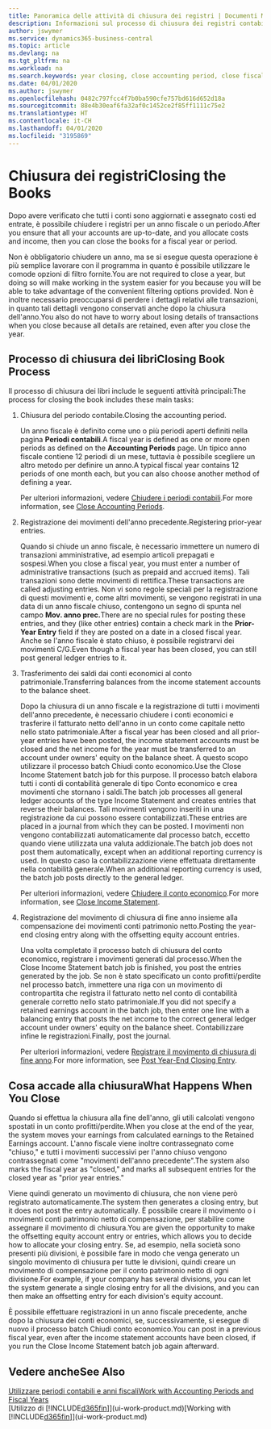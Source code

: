```yaml
---
title: Panoramica delle attività di chiusura dei registri | Documenti Microsoft
description: Informazioni sul processo di chiusura dei registri contabili per un anno fiscale o un periodo e su cosa accade dopo la chiusura di un anno.
author: jswymer
ms.service: dynamics365-business-central
ms.topic: article
ms.devlang: na
ms.tgt_pltfrm: na
ms.workload: na
ms.search.keywords: year closing, close accounting period, close fiscal year, bank account detailed trial balance
ms.date: 04/01/2020
ms.author: jswymer
ms.openlocfilehash: 0482c797fcc4f7b0ba590cfe757bd616d652d18a
ms.sourcegitcommit: 88e4b30eaf6fa32af0c1452ce2f85ff1111c75e2
ms.translationtype: HT
ms.contentlocale: it-CH
ms.lasthandoff: 04/01/2020
ms.locfileid: "3195869"
---
```

# <a name="closing-the-books"></a><span data-ttu-id="d57cb-103">Chiusura dei registri</span><span class="sxs-lookup"><span data-stu-id="d57cb-103">Closing the Books</span></span>
<span data-ttu-id="d57cb-104">Dopo avere verificato che tutti i conti sono aggiornati e assegnato costi ed entrate, è possibile chiudere i registri per un anno fiscale o un periodo.</span><span class="sxs-lookup"><span data-stu-id="d57cb-104">After you ensure that all your accounts are up-to-date, and you allocate costs and income, then you can close the books for a fiscal year or period.</span></span>

<span data-ttu-id="d57cb-105">Non è obbligatorio chiudere un anno, ma se si esegue questa operazione è più semplice lavorare con il programma in quanto è possibile utilizzare le comode opzioni di filtro fornite.</span><span class="sxs-lookup"><span data-stu-id="d57cb-105">You are not required to close a year, but doing so will make working in the system easier for you because you will be able to take advantage of the convenient filtering options provided.</span></span> <span data-ttu-id="d57cb-106">Non è inoltre necessario preoccuparsi di perdere i dettagli relativi alle transazioni, in quanto tali dettagli vengono conservati anche dopo la chiusura dell'anno.</span><span class="sxs-lookup"><span data-stu-id="d57cb-106">You also do not have to worry about losing details of transactions when you close because all details are retained, even after you close the year.</span></span>

## <a name="closing-book-process"></a><span data-ttu-id="d57cb-107">Processo di chiusura dei libri</span><span class="sxs-lookup"><span data-stu-id="d57cb-107">Closing Book Process</span></span>
<span data-ttu-id="d57cb-108">Il processo di chiusura dei libri include le seguenti attività principali:</span><span class="sxs-lookup"><span data-stu-id="d57cb-108">The process for closing the book includes these main tasks:</span></span>

1. <span data-ttu-id="d57cb-109">Chiusura del periodo contabile.</span><span class="sxs-lookup"><span data-stu-id="d57cb-109">Closing the accounting period.</span></span>

    <span data-ttu-id="d57cb-110">Un anno fiscale è definito come uno o più periodi aperti definiti nella pagina **Periodi contabili**.</span><span class="sxs-lookup"><span data-stu-id="d57cb-110">A fiscal year is defined as one or more open periods as defined on the **Accounting Periods** page.</span></span> <span data-ttu-id="d57cb-111">Un tipico anno fiscale contiene 12 periodi di un mese, tuttavia è possibile scegliere un altro metodo per definire un anno.</span><span class="sxs-lookup"><span data-stu-id="d57cb-111">A typical fiscal year contains 12 periods of one month each, but you can also choose another method of defining a year.</span></span>

    <span data-ttu-id="d57cb-112">Per ulteriori informazioni, vedere [Chiudere i periodi contabili](year-close-account-periods.md).</span><span class="sxs-lookup"><span data-stu-id="d57cb-112">For more information, see [Close Accounting Periods](year-close-account-periods.md).</span></span>
2. <span data-ttu-id="d57cb-113">Registrazione dei movimenti dell'anno precedente.</span><span class="sxs-lookup"><span data-stu-id="d57cb-113">Registering prior-year entries.</span></span>

    <span data-ttu-id="d57cb-114">Quando si chiude un anno fiscale, è necessario immettere un numero di transazioni amministrative, ad esempio articoli prepagati e sospesi.</span><span class="sxs-lookup"><span data-stu-id="d57cb-114">When you close a fiscal year, you must enter a number of administrative transactions (such as prepaid and accrued items).</span></span> <span data-ttu-id="d57cb-115">Tali transazioni sono dette movimenti di rettifica.</span><span class="sxs-lookup"><span data-stu-id="d57cb-115">These transactions are called adjusting entries.</span></span> <span data-ttu-id="d57cb-116">Non vi sono regole speciali per la registrazione di questi movimenti e, come altri movimenti, se vengono registrati in una data di un anno fiscale chiuso, contengono un segno di spunta nel campo **Mov. anno prec.**</span><span class="sxs-lookup"><span data-stu-id="d57cb-116">There are no special rules for posting these entries, and they (like other entries) contain a check mark in the **Prior-Year Entry** field if they are posted on a date in a closed fiscal year.</span></span> <span data-ttu-id="d57cb-117">Anche se l'anno fiscale è stato chiuso, è possibile registrarvi dei movimenti C/G.</span><span class="sxs-lookup"><span data-stu-id="d57cb-117">Even though a fiscal year has been closed, you can still post general ledger entries to it.</span></span>
3. <span data-ttu-id="d57cb-118">Trasferimento dei saldi dai conti economici al conto patrimoniale.</span><span class="sxs-lookup"><span data-stu-id="d57cb-118">Transferring balances from the income statement accounts to the balance sheet.</span></span>

    <span data-ttu-id="d57cb-119">Dopo la chiusura di un anno fiscale e la registrazione di tutti i movimenti dell'anno precedente, è necessario chiudere i conti economici e trasferire il fatturato netto dell'anno in un conto come capitale netto nello stato patrimoniale.</span><span class="sxs-lookup"><span data-stu-id="d57cb-119">After a fiscal year has been closed and all prior-year entries have been posted, the income statement accounts must be closed and the net income for the year must be transferred to an account under owners' equity on the balance sheet.</span></span> <span data-ttu-id="d57cb-120">A questo scopo utilizzare il processo batch Chiudi conto economico.</span><span class="sxs-lookup"><span data-stu-id="d57cb-120">Use the Close Income Statement batch job for this purpose.</span></span> <span data-ttu-id="d57cb-121">Il processo batch elabora tutti i conti di contabilità generale di tipo Conto economico e crea movimenti che stornano i saldi.</span><span class="sxs-lookup"><span data-stu-id="d57cb-121">The batch job processes all general ledger accounts of the type Income Statement and creates entries that reverse their balances.</span></span> <span data-ttu-id="d57cb-122">Tali movimenti vengono inseriti in una registrazione da cui possono essere contabilizzati.</span><span class="sxs-lookup"><span data-stu-id="d57cb-122">These entries are placed in a journal from which they can be posted.</span></span> <span data-ttu-id="d57cb-123">I movimenti non vengono contabilizzati automaticamente dal processo batch, eccetto quando viene utilizzata una valuta addizionale.</span><span class="sxs-lookup"><span data-stu-id="d57cb-123">The batch job does not post them automatically, except when an additional reporting currency is used.</span></span> <span data-ttu-id="d57cb-124">In questo caso la contabilizzazione viene effettuata direttamente nella contabilità generale.</span><span class="sxs-lookup"><span data-stu-id="d57cb-124">When an additional reporting currency is used, the batch job posts directly to the general ledger.</span></span>

    <span data-ttu-id="d57cb-125">Per ulteriori informazioni, vedere [Chiudere il conto economico](year-close-income-statement.md).</span><span class="sxs-lookup"><span data-stu-id="d57cb-125">For more information, see [Close Income Statement](year-close-income-statement.md).</span></span>
4. <span data-ttu-id="d57cb-126">Registrazione del movimento di chiusura di fine anno insieme alla compensazione dei movimenti conti patrimonio netto.</span><span class="sxs-lookup"><span data-stu-id="d57cb-126">Posting the year-end closing entry along with the offsetting equity account entries.</span></span>

    <span data-ttu-id="d57cb-127">Una volta completato il processo batch di chiusura del conto economico, registrare i movimenti generati dal processo.</span><span class="sxs-lookup"><span data-stu-id="d57cb-127">When the Close Income Statement batch job is finished, you post the entries generated by the job.</span></span> <span data-ttu-id="d57cb-128">Se non è stato specificato un conto profitti/perdite nel processo batch, immettere una riga con un movimento di contropartita che registra il fatturato netto nel conto di contabilità generale corretto nello stato patrimoniale.</span><span class="sxs-lookup"><span data-stu-id="d57cb-128">If you did not specify a retained earnings account in the batch job, then enter one line with a balancing entry that posts the net income to the correct general ledger account under owners' equity on the balance sheet.</span></span> <span data-ttu-id="d57cb-129">Contabilizzare infine le registrazioni.</span><span class="sxs-lookup"><span data-stu-id="d57cb-129">Finally, post the journal.</span></span>

    <span data-ttu-id="d57cb-130">Per ulteriori informazioni, vedere [Registrare il movimento di chiusura di fine anno](year-how-post-year-end-close-entry.md).</span><span class="sxs-lookup"><span data-stu-id="d57cb-130">For more information, see [Post Year-End Closing Entry](year-how-post-year-end-close-entry.md).</span></span>

## <a name="what-happens-when-you-close"></a><span data-ttu-id="d57cb-131">Cosa accade alla chiusura</span><span class="sxs-lookup"><span data-stu-id="d57cb-131">What Happens When You Close</span></span>
<span data-ttu-id="d57cb-132">Quando si effettua la chiusura alla fine dell'anno, gli utili calcolati vengono spostati in un conto profitti/perdite.</span><span class="sxs-lookup"><span data-stu-id="d57cb-132">When you close at the end of the year, the system moves your earnings from calculated earnings to the Retained Earnings account.</span></span> <span data-ttu-id="d57cb-133">L'anno fiscale viene inoltre contrassegnato come "chiuso," e tutti i movimenti successivi per l'anno chiuso vengono contrassegnati come "movimenti dell'anno precedente".</span><span class="sxs-lookup"><span data-stu-id="d57cb-133">The system also marks the fiscal year as "closed," and marks all subsequent entries for the closed year as "prior year entries."</span></span>

<span data-ttu-id="d57cb-134">Viene quindi generato un movimento di chiusura, che non viene però registrato automaticamente.</span><span class="sxs-lookup"><span data-stu-id="d57cb-134">The system then generates a closing entry, but it does not post the entry automatically.</span></span> <span data-ttu-id="d57cb-135">È possibile creare il movimento o i movimenti conti patrimonio netto di compensazione, per stabilire come assegnare il movimento di chiusura.</span><span class="sxs-lookup"><span data-stu-id="d57cb-135">You are given the opportunity to make the offsetting equity account entry or entries, which allows you to decide how to allocate your closing entry.</span></span> <span data-ttu-id="d57cb-136">Se, ad esempio, nella società sono presenti più divisioni, è possibile fare in modo che venga generato un singolo movimento di chiusura per tutte le divisioni, quindi creare un movimento di compensazione per il conto patrimonio netto di ogni divisione.</span><span class="sxs-lookup"><span data-stu-id="d57cb-136">For example, if your company has several divisions, you can let the system generate a single closing entry for all the divisions, and you can then make an offsetting entry for each division's equity account.</span></span>

<span data-ttu-id="d57cb-137">È possibile effettuare registrazioni in un anno fiscale precedente, anche dopo la chiusura dei conti economici, se, successivamente, si esegue di nuovo il processo batch Chiudi conto economico.</span><span class="sxs-lookup"><span data-stu-id="d57cb-137">You can post in a previous fiscal year, even after the income statement accounts have been closed, if you run the Close Income Statement batch job again afterward.</span></span>

## <a name="see-also"></a><span data-ttu-id="d57cb-138">Vedere anche</span><span class="sxs-lookup"><span data-stu-id="d57cb-138">See Also</span></span>

[<span data-ttu-id="d57cb-139">Utilizzare periodi contabili e anni fiscali</span><span class="sxs-lookup"><span data-stu-id="d57cb-139">Work with Accounting Periods and Fiscal Years</span></span>](finance-accounting-periods-and-fiscal-years.md)  
<span data-ttu-id="d57cb-140">[Utilizzo di [!INCLUDE[d365fin](includes/d365fin_md.md)]](ui-work-product.md)</span><span class="sxs-lookup"><span data-stu-id="d57cb-140">[Working with [!INCLUDE[d365fin](includes/d365fin_md.md)]](ui-work-product.md)</span></span>
